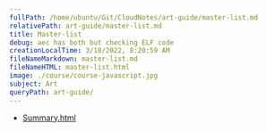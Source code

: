 ```yaml
---
fullPath: /home/ubuntu/Git/CloudNotes/art-guide/master-list.md
relativePath: art-guide/master-list.md
title: Master-list
debug: aec has both but checking ELF code
creationLocalTime: 3/18/2022, 8:20:59 AM
fileNameMarkdown: master-list.md
fileNameHTML: master-list.html
image: ./course/course-javascript.jpg
subject: Art
queryPath: art-guide/
---
```


<!-- toc -->
<!-- tocstop -->

* [Summary.html](Summary.html)